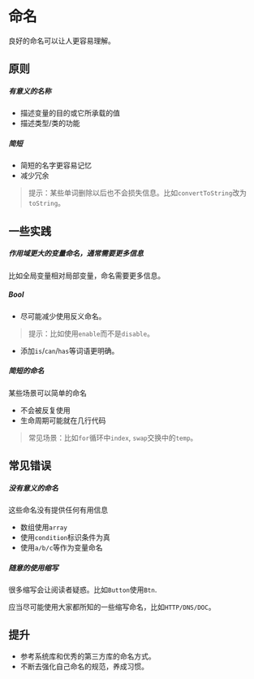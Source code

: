 # 命名
良好的命名可以让人更容易理解。

## 原则
##### 有意义的名称
- 描述变量的目的或它所承载的值
- 描述类型/类的功能
##### 简短
- 简短的名字更容易记忆
- 减少冗余
> 提示：某些单词删除以后也不会损失信息。比如`convertToString`改为`toString`。

## 一些实践
##### 作用域更大的变量命名，通常需要更多信息
比如全局变量相对局部变量，命名需要更多信息。

##### Bool
- 尽可能减少使用反义命名。
> 提示：比如使用`enable`而不是`disable`。
- 添加`is`/`can`/`has`等词语更明确。

##### 简短的命名
某些场景可以简单的命名
- 不会被反复使用
- 生命周期可能就在几行代码
> 常见场景：比如`for`循环中`index`, `swap`交换中的`temp`。

## 常见错误

##### 没有意义的命名
这些命名没有提供任何有用信息
- 数组使用`array`
- 使用`condition`标识条件为真
- 使用`a/b/c`等作为变量命名

##### 随意的使用缩写
很多缩写会让阅读者疑惑。比如`Button`使用`Btn`.

应当尽可能使用大家都所知的一些缩写命名，比如`HTTP/DNS/DOC`。

## 提升
- 参考系统库和优秀的第三方库的命名方式。
- 不断去强化自己命名的规范，养成习惯。


